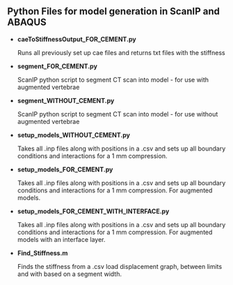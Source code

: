 ## Python Files for model generation in ScanIP and ABAQUS



- **caeToStiffnessOutput_FOR_CEMENT.py**

  Runs all previously set up cae files and returns txt files with the stiffness

- **segment_FOR_CEMENT.py**

  ScanIP python script to segment CT scan into model - for use with augmented vertebrae

- **segment_WITHOUT_CEMENT.py**

  ScanIP python script to segment CT scan into model - for use without augmented vertebrae

- **setup_models_WITHOUT_CEMENT.py**

  Takes all .inp files along with positions in a .csv and sets up all boundary conditions and interactions for a 1 mm compression.

- **setup_models_FOR_CEMENT.py**

  Takes all .inp files along with positions in a .csv and sets up all boundary conditions and interactions for a 1 mm compression. For augmented models.

- **setup_models_FOR_CEMENT_WITH_INTERFACE.py**

  Takes all .inp files along with positions in a .csv and sets up all boundary conditions and interactions for a 1 mm compression. For augmented models with an interface layer.

- **Find_Stiffness.m**

  Finds the stiffness from a .csv load displacement graph, between limits and with based on a segment width.
